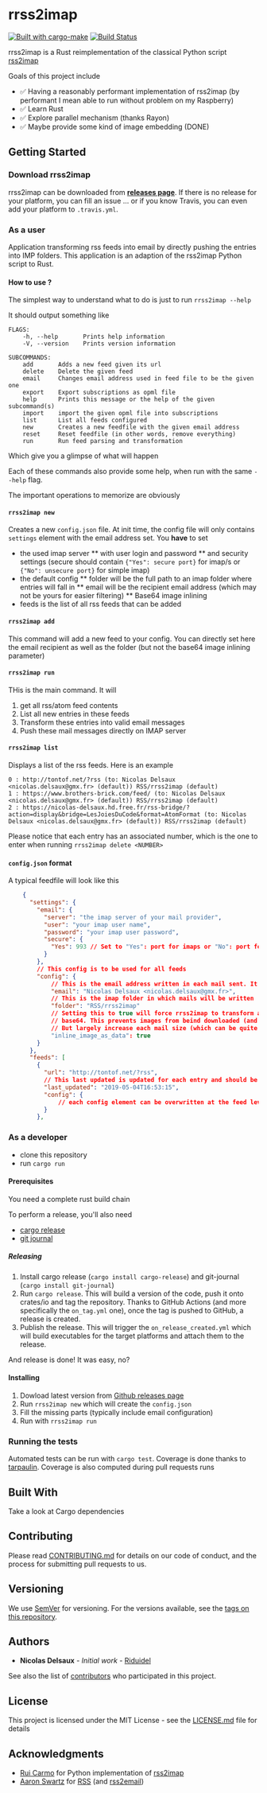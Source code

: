 # rrss2imap

[![Built with cargo-make](https://sagiegurari.github.io/cargo-make/assets/badges/cargo-make.svg)](https://sagiegurari.github.io/cargo-make)
[![Build Status](https://travis-ci.org/Riduidel/rrss2imap.svg?branch=master)](https://travis-ci.org/Riduidel/rrss2imap)

rrss2imap is a Rust reimplementation of the classical Python script [rss2imap](https://github.com/rcarmo/rss2imap)

Goals of this project include

* ✅ Having a reasonably performant implementation of rss2imap (by performant I mean able to run without problem on my Raspberry)
* ✅ Learn Rust
* ✅ Explore parallel mechanism (thanks Rayon)
* ✅ Maybe provide some kind of image embedding (DONE)

## Getting Started

### Download rrss2imap

rrss2imap can be downloaded from [**releases page**](https://github.com/Riduidel/rrss2imap/releases). 
If there is no release for your platform, you can fill an issue ... or if you know Travis, you can even add your platform to `.travis.yml`.

### As a user

<!-- cargo-sync-readme start -->

Application transforming rss feeds into email by directly pushing the entries into IMP folders.
This application is an adaption of the rss2imap Python script to Rust.

#### How to use ?

The simplest way to understand what to do is just to run `rrss2imap --help`

It should output something like

    FLAGS:
        -h, --help       Prints help information
        -V, --version    Prints version information
    
    SUBCOMMANDS:
        add       Adds a new feed given its url
        delete    Delete the given feed
        email     Changes email address used in feed file to be the given one
        export    Export subscriptions as opml file
        help      Prints this message or the help of the given subcommand(s)
        import    import the given opml file into subscriptions
        list      List all feeds configured
        new       Creates a new feedfile with the given email address
        reset     Reset feedfile (in other words, remove everything)
        run       Run feed parsing and transformation

Which give you a glimpse of what will happen

Each of these commands also provide some help, when run with the same `--help` flag.

The important operations to memorize are obviously

#### `rrss2imap new`

Creates a new `config.json` file. At init time, the config file will only contains `settings` element 
with the email address set. You **have** to set 

* the used imap server
** with user login and password
** and security settings (secure should contain `{"Yes": secure port}` for imap/s
or `{"No": unsecure port}` for simple imap)
* the default config
** folder will be the full path to an imap folder where entries will fall in
** email will be the recipient email address (which may not be yours for easier filtering)
** Base64 image inlining
* feeds is the list of all rss feeds that can be added

#### `rrss2imap add`

This command will add a new feed to your config. You can directly set here the email recipient as well as the folder
(but not the base64 image inlining parameter)

#### `rrss2imap run`

THis is the main command. It will

1. get all rss/atom feed contents
2. List all new entries in these feeds
3. Transform these entries into valid email messages
4. Push these mail messages directly on IMAP server

#### `rrss2imap list`

Displays a list of the rss feeds. Here is an example

```
0 : http://tontof.net/?rss (to: Nicolas Delsaux <nicolas.delsaux@gmx.fr> (default)) RSS/rrss2imap (default)
1 : https://www.brothers-brick.com/feed/ (to: Nicolas Delsaux <nicolas.delsaux@gmx.fr> (default)) RSS/rrss2imap (default)
2 : https://nicolas-delsaux.hd.free.fr/rss-bridge/?action=display&bridge=LesJoiesDuCode&format=AtomFormat (to: Nicolas Delsaux <nicolas.delsaux@gmx.fr> (default)) RSS/rrss2imap (default)
```

Please notice that each entry has an associated number, which is the one to enter when running `rrss2imap delete <NUMBER>`

#### `config.json` format

A typical feedfile will look like this

```json
    {
      "settings": {
        "email": {
          "server": "the imap server of your mail provider",
          "user": "your imap user name",
          "password": "your imap user password",
          "secure": {
            "Yes": 993 // Set to "Yes": port for imaps or "No": port for unsecure imap
          }
        },
        // This config is to be used for all feeds
        "config": {
            // This is the email address written in each mail sent. It can be different from the email user
            "email": "Nicolas Delsaux <nicolas.delsaux@gmx.fr>",
            // This is the imap folder in which mails will be written
            "folder": "RSS/rrss2imap"
            // Setting this to true will force rrss2imap to transform all images into
            // base64. This prevents images from beind downloaded (and is really cool when reading feeds from a smartphone)
            // But largely increase each mail size (which can be quite bothering)
            "inline_image_as_data": true
        }
      },
      "feeds": [
        {
          "url": "http://tontof.net/?rss",
          // This last updated is updated for each entry and should be enough to have rss items correctly read
          "last_updated": "2019-05-04T16:53:15",
          "config": {
              // each config element can be overwritten at the feed level
          }
        },
```
    

<!-- cargo-sync-readme end -->

### As a developer
* clone this repository
* run `cargo run`

#### Prerequisites

You need a complete rust build chain

To perform a release, you'll also need

* [cargo release](https://github.com/sunng87/cargo-release)
* [git journal](https://github.com/saschagrunert/git-journal)

##### Releasing

1. Install cargo release (`cargo install cargo-release`) and git-journal (`cargo install git-journal`)
1. Run `cargo release`. This will build a version of the code, push it onto crates/io and tag the repository.
Thanks to GitHub Actions (and more specifically the `on_tag.yml` one), once the tag is pushed to GitHub, a release is created.
1. Publish the release. This will trigger the `on_release_created.yml` which will build executables for the target platforms and attach them to the release.

And release is done! It was easy, no?

#### Installing

1. Dowload latest version from [Github releases page](https://github.com/Riduidel/rrss2imap/releases)
1. Run `rrss2imap new` which will create the `config.json`
1. Fill the missing parts (typically include email configuration)
1. Run with `rrss2imap run`

### Running the tests

Automated tests can be run with `cargo test`.
Coverage is done thanks to [tarpaulin](https://github.com/xd009642/tarpaulin).
Coverage is also computed during pull requests runs

## Built With

Take a look at Cargo dependencies

## Contributing

Please read [CONTRIBUTING.md](https://gist.github.com/PurpleBooth/b24679402957c63ec426) for details on our code of conduct, and the process for submitting pull requests to us.

## Versioning

We use [SemVer](http://semver.org/) for versioning. For the versions available, see the [tags on this repository](https://github.com/your/project/tags). 

## Authors

* **Nicolas Delsaux** - *Initial work* - [Riduidel](https://github.com/Riduidel)

See also the list of [contributors](https://github.com/Riduidel/rrss2imap/contributors) who participated in this project.

## License

This project is licensed under the MIT License - see the [LICENSE.md](LICENSE.md) file for details

## Acknowledgments

* [Rui Carmo](https://github.com/rcarmo) for Python implementation of [rss2imap](https://github.com/rcarmo/rss2imap)
* [Aaron Swartz](https://en.wikipedia.org/wiki/Aaron_Swartz) for [RSS](https://en.wikipedia.org/wiki/RSS) (and [rss2email](https://github.com/rss2email/rss2email))

